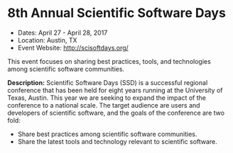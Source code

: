
# 8th Annual Scientific Software Days

- Dates: April 27 - April 28, 2017
- Location: Austin, TX
- Event Website: http://scisoftdays.org/

This event focuses on sharing best practices, tools, and technologies among scientific software communities.

**Description:**  Scientific Software Days (SSD) is a successful regional conference that has been held for eight years running at the University of Texas, Austin. This year we are seeking to expand the impact of the conference to a national scale. The target audience are users and developers of scientific software, and the goals of the conference are two fold:
- Share best practices among scientific software communities.
- Share the latest tools and technology relevant to scientific software.

<!---
Publish: yes
Categories: development, Collaboration
Topics: software engineering, projects and organizations
Tags: conference
Level: 2
Prerequisites: default
Aggregate: none
--->
